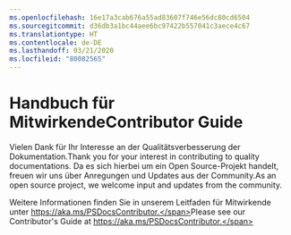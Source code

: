 ```yaml
---
ms.openlocfilehash: 16e17a3cab676a55ad83607f746e56dc80cd6504
ms.sourcegitcommit: d36db3a1bc44aee6bc97422b557041c3aece4c67
ms.translationtype: HT
ms.contentlocale: de-DE
ms.lasthandoff: 03/21/2020
ms.locfileid: "80082565"
---
```

# <a name="contributor-guide"></a><span data-ttu-id="85469-101">Handbuch für Mitwirkende</span><span class="sxs-lookup"><span data-stu-id="85469-101">Contributor Guide</span></span>

<span data-ttu-id="85469-102">Vielen Dank für Ihr Interesse an der Qualitätsverbesserung der Dokumentation.</span><span class="sxs-lookup"><span data-stu-id="85469-102">Thank you for your interest in contributing to quality documentations.</span></span>
<span data-ttu-id="85469-103">Da es sich hierbei um ein Open Source-Projekt handelt, freuen wir uns über Anregungen und Updates aus der Community.</span><span class="sxs-lookup"><span data-stu-id="85469-103">As an open source project, we welcome input and updates from the community.</span></span>

<span data-ttu-id="85469-104">Weitere Informationen finden Sie in unserem Leitfaden für Mitwirkende unter https://aka.ms/PSDocsContributor.</span><span class="sxs-lookup"><span data-stu-id="85469-104">Please see our Contributor's Guide at https://aka.ms/PSDocsContributor.</span></span>

